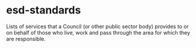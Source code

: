 esd-standards
=============

Lists of services that a Council (or other public sector body) provides to or on behalf of those who live, work and pass through the area for which they are responsible.
